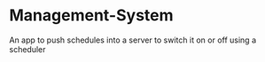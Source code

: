 # Management-System
An app to push schedules into a server to switch it on or off using a scheduler
